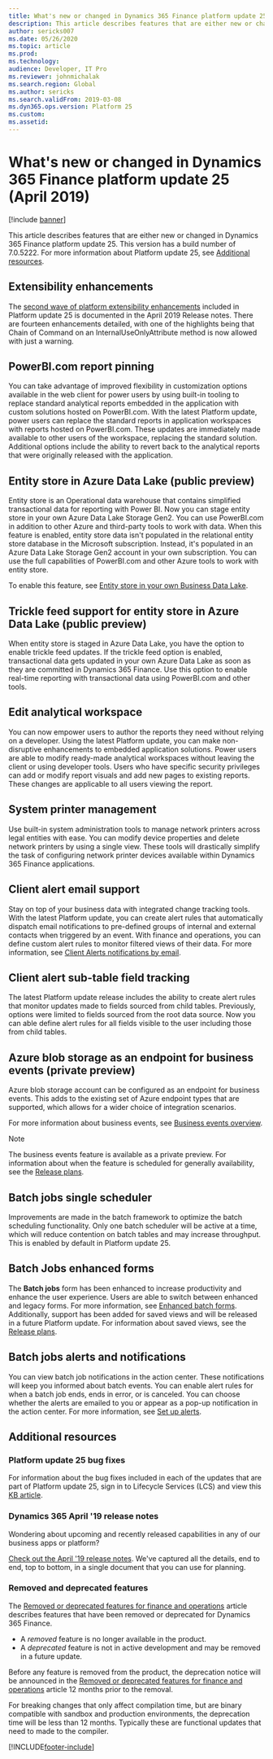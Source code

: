 ```yaml
---
title: What's new or changed in Dynamics 365 Finance platform update 25 (April 2019)
description: This article describes features that are either new or changed in Dynamics 365 for Finance and Operation platform update 25 (April 2019).
author: sericks007
ms.date: 05/26/2020
ms.topic: article
ms.prod: 
ms.technology: 
audience: Developer, IT Pro
ms.reviewer: johnmichalak
ms.search.region: Global
ms.author: sericks
ms.search.validFrom: 2019-03-08
ms.dyn365.ops.version: Platform 25
ms.custom: 
ms.assetid: 
---
```

# What's new or changed in Dynamics 365 Finance platform update 25 (April 2019)

[!include [banner](../../../finance/includes/banner.md)]


This article describes features that are either new or changed in Dynamics 365 Finance platform update 25. This version has a build number of 7.0.5222. For more information about Platform update 25, see [Additional resources](#additional-resources).

## Extensibility enhancements
The [second wave of platform extensibility enhancements](/business-applications-release-notes/April19/dynamics365-finance-operations/platform-extensibility2) included in Platform update 25 is documented in the April 2019 Release notes. There are fourteen enhancements detailed, with one of the highlights being that Chain of Command on an InternalUseOnlyAttribute method is now allowed with just a warning.

## PowerBI.com report pinning
You can take advantage of improved flexibility in customization options available in the web client for power users by using built-in tooling to replace standard analytical reports embedded in the application with custom solutions hosted on PowerBI.com. With the latest Platform update, power users can replace the standard reports in application workspaces with reports hosted on PowerBI.com. These updates are immediately made available to other users of the workspace, replacing the standard solution. Additional options include the ability to revert back to the analytical reports that were originally released with the application.

## Entity store in Azure Data Lake (public preview)
Entity store is an Operational data warehouse that contains simplified transactional data for reporting with Power BI. Now you can stage entity store in your own Azure Data Lake Storage Gen2. You can use PowerBI.com in addition to other Azure and third-party tools to work with data. When this feature is enabled, entity store data isn't populated in the relational entity store database in the Microsoft subscription. Instead, it's populated in an Azure Data Lake Storage Gen2 account in your own subscription. You can use the full capabilities of PowerBI.com and other Azure tools to work with entity store.

To enable this feature, see [Entity store in your own Business Data Lake](/business-applications-release-notes/April19/dynamics365-finance-operations/erp-data-entity-store-byod-business-data-lake).

## Trickle feed support for entity store in Azure Data Lake (public preview)
When entity store is staged in Azure Data Lake, you have the option to enable trickle feed updates. If the trickle feed option is enabled, transactional data gets updated in your own Azure Data Lake as soon as they are committed in Dynamics 365 Finance. Use this option to enable real-time reporting with transactional data using PowerBI.com and other tools.

## Edit analytical workspace
You can now empower users to author the reports they need without relying on a developer. Using the latest Platform update, you can make non-disruptive enhancements to embedded application solutions. Power users are able to modify ready-made analytical workspaces without leaving the client or using developer tools. Users who have specific security privileges can add or modify report visuals and add new pages to existing reports. These changes are applicable to all users viewing the report.

## System printer management
Use built-in system administration tools to manage network printers across legal entities with ease. You can modify device properties and delete network printers by using a single view. These tools will drastically simplify the task of configuring network printer devices available within Dynamics 365 Finance applications.

## Client alert email support
Stay on top of your business data with integrated change tracking tools. With the latest Platform update, you can create alert rules that automatically dispatch email notifications to pre-defined groups of internal and external contacts when triggered by an event. With finance and operations, you can define custom alert rules to monitor filtered views of their data. For more information, see [Client Alerts notifications by email](../../fin-ops/get-started/alert-email-notifications.md).

## Client alert sub-table field tracking
The latest Platform update release includes the ability to create alert rules that monitor updates made to fields sourced from child tables. Previously, options were limited to fields sourced from the root data source. Now you can able define alert rules for all fields visible to the user including those from child tables.

## Azure blob storage as an endpoint for business events (private preview)
Azure blob storage account can be configured as an endpoint for business events. This adds to the existing set of Azure endpoint types that are supported, which allows for a wider choice of integration scenarios.

For more information about business events, see [Business events overview](../business-events/home-page.md). 

> [!Note]
> The business events feature is available as a private preview. For information about when the feature is scheduled for generally availability, see the [Release plans](/business-applications-release-notes/April19/dynamics365-finance-operations/planned-features). 

## Batch jobs single scheduler
Improvements are made in the batch framework to optimize the batch scheduling functionality. Only one batch scheduler will be active at a time, which will reduce contention on batch tables and may increase throughput. This is enabled by default in Platform update 25.

## Batch Jobs enhanced forms
The **Batch jobs** form has been enhanced to increase productivity and enhance the user experience. Users are able to switch between enhanced and legacy forms. For more information, see [Enhanced batch forms](../sysadmin/enhanced-forms.md).
Additionally, support has been added for saved views and will be released in a future Platform update. For information about saved views, see the [Release plans](/business-applications-release-notes/april19/dynamics365-finance-operations/saved-views).

## Batch jobs alerts and notifications
You can view batch job notifications in the action center. These notifications will keep you informed about batch events. You can enable alert rules for when a batch job ends, ends in error, or is canceled. You can choose whether the alerts are emailed to you or appear as a pop-up notification in the action center. For more information, see [Set up alerts](../sysadmin/alerts.md).

## Additional resources

### Platform update 25 bug fixes
For information about the bug fixes included in each of the updates that are part of Platform update 25, sign in to Lifecycle Services (LCS) and view this [KB article](https://fix.lcs.dynamics.com/Issue/Details?bugId=299594&dbType=3&qc=cd4a0699eeae081b2b715d75b33ba6024dce2576563a84015bf60ed3509420a5).

### Dynamics 365 April '19 release notes
Wondering about upcoming and recently released capabilities in any of our business apps or platform?

[Check out the April '19 release notes](/business-applications-release-notes/April19/index). We've captured all the details, end to end, top to bottom, in a single document that you can use for planning.

### Removed and deprecated features
The [Removed or deprecated features for finance and operations](../migration-upgrade/deprecated-features.md) article describes features that have been removed or deprecated for Dynamics 365 Finance.

- A *removed* feature is no longer available in the product.
- A *deprecated* feature is not in active development and may be removed in a future update.

Before any feature is removed from the product, the deprecation notice will be announced in the [Removed or deprecated features for finance and operations](../migration-upgrade/deprecated-features.md) article 12 months prior to the removal.

For breaking changes that only affect compilation time, but are binary compatible with sandbox and production environments, the deprecation time will be less than 12 months. Typically these are functional updates that need to made to the compiler.


[!INCLUDE[footer-include](../../../includes/footer-banner.md)]

